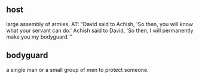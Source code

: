 ## host ##

large assembly of armies. AT: "David said to Achish, 'So then, you will know what your servant can do.' Achish said to David, 'So then, I will permanently make you my bodyguard.'"

## bodyguard ##

a single man or a small group of men to protect someone.